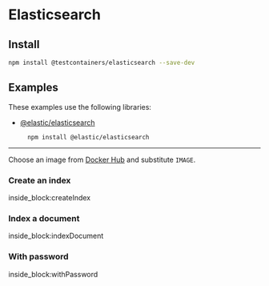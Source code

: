 # Elasticsearch

## Install

```bash
npm install @testcontainers/elasticsearch --save-dev
```

## Examples

These examples use the following libraries:

- [@elastic/elasticsearch](https://www.npmjs.com/package/@elastic/elasticsearch)

        npm install @elastic/elasticsearch

---

Choose an image from [Docker Hub](https://hub.docker.com/_/elasticsearch) and substitute `IMAGE`.

### Create an index

<!--codeinclude-->
[](../../packages/modules/elasticsearch/src/elasticsearch-container.test.ts) inside_block:createIndex
<!--/codeinclude-->

### Index a document

<!--codeinclude-->
[](../../packages/modules/elasticsearch/src/elasticsearch-container.test.ts) inside_block:indexDocument
<!--/codeinclude-->

### With password

<!--codeinclude-->
[](../../packages/modules/elasticsearch/src/elasticsearch-container.test.ts) inside_block:withPassword
<!--/codeinclude-->
